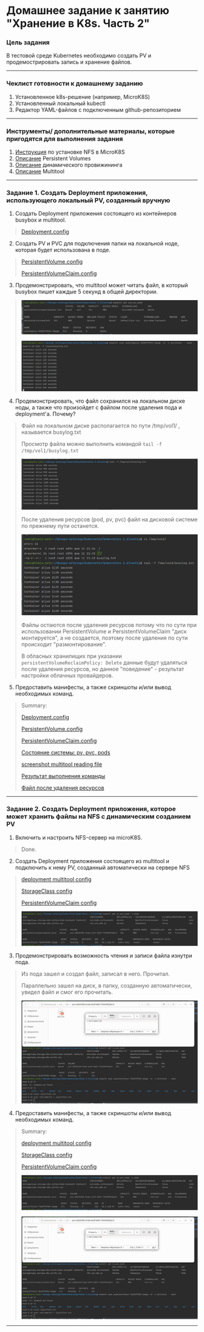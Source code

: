 # Домашнее задание к занятию "Хранение в K8s. Часть 2"

### Цель задания

В тестовой среде Kubernetes необходимо создать PV и продемострировать запись и хранение файлов.

------

### Чеклист готовности к домашнему заданию

1. Установленное k8s-решение (например, MicroK8S)
2. Установленный локальный kubectl
3. Редактор YAML-файлов с подключенным github-репозиторием

------

### Инструменты/ дополнительные материалы, которые пригодятся для выполнения задания

1. [Инструкция](https://microk8s.io/docs/nfs) по установке NFS в MicroK8S
2. [Описание](https://kubernetes.io/docs/concepts/storage/persistent-volumes/) Persistent Volumes
3. [Описание](https://kubernetes.io/docs/concepts/storage/dynamic-provisioning/) динамического провижининга
4. [Описание](https://github.com/wbitt/Network-MultiTool) Multitool

------

### Задание 1. Создать Deployment приложения, использующего локальный PV, созданный вручную

1. Создать Deployment приложения состоящего из контейнеров busybox и multitool.
> [Deployment.config](config/2-2-1-deploy.yaml)
2. Создать PV и PVC для подключения папки на локальной ноде, которая будет использована в поде.
> [PersistentVolume.config](config/2-2-1-pv.yaml)
>
> [PersistentVolumeClaim.config](config/2-2-1-pvc.yaml)
3. Продемонстрировать, что multitool может читать файл, в который busybox пишет каждые 5 секунд в общей директории.
> ![Состояние системы: pv, pvc, pods](src/2-2-1-3-pv-pvc-pod-status.png)
> 
> ![screenshot multitool reading file](src/2-2-1-3-scr--mooltitool-reading-file.png)
>
4. Продемонстрировать, что файл сохранился на локальном диске ноды, а также что произойдет с файлом после удаления пода и deployment'а. Почему?
> Файл на локальном диске располагается по пути /tmp/vol1/ , называется busylog.txt 
> 
> Просмотр файла можно выполнить командой `tail -f /tmp/vol1/busylog.txt `
> 
> ![Результат выполнения команды](src/2-2-1-4-tail-file.png)
>
> После удаления ресурсов (pod, pv, pvc) файл на дисковой системе по прежнему пути останется. 
> 
> ![Файл после удаления ресурсов](src/2-2-1-4-file-after-removing.png)
> 
> Файлы остаются после удаления ресурсов потому что по сути при использовании PersistentVolume и PersistentVolumeClaim "диск монтируется", а не создается, поэтому после удаления по сути происходит "размонтирование". 
> 
> В обласных хранилищих при указании `persistentVolumeReclaimPolicy: Delete` данные будут удаляться после удаления ресурсов, но данное "поведение" - результат настройки облачных провайдеров.


5. Предоставить манифесты, а также скриншоты и/или вывод необходимых команд.
> Summary:  
>
> [Deployment.config](config/2-2-1-deploy.yaml)
> 
> [PersistentVolume.config](config/2-2-1-pv.yaml)
>
> [PersistentVolumeClaim.config](config/2-2-1-pvc.yaml)
> 
> [Состояние системы: pv, pvc, pods](src/2-2-1-3-pv-pvc-pod-status.png)
> 
> [screenshot multitool reading file](src/2-2-1-3-scr--mooltitool-reading-file.png)
> 
> [Результат выполнения команды](src/2-2-1-4-tail-file.png)
> 
> [Файл после удаления ресурсов](src/2-2-1-4-file-after-removing.png)
------

### Задание 2. Создать Deployment приложения, которое может хранить файлы на NFS с динамическим созданием PV

1. Включить и настроить NFS-сервер на microK8S.
>Done.
2. Создать Deployment приложения состоящего из multitool и подключить к нему PV, созданный автоматически на сервере NFS
> [deployment multitool config](config/2-2-2-multitool.yaml)
>
> [StorageClass config](config/2-2-2-sc.yaml)
> 
> [PersistentVolumeClaim config](config/2-2-2-pvc-nfs.yaml)
> 
> ![screenshot](src/2-2-2-2-sys.png)
> 
3. Продемонстрировать возможность чтения и записи файла изнутри пода.
>Из пода зашел и создал файл, записал в него. Прочитал.
>
> Параллельно зашел на диск, в папку, созданную автоматически, увидел файл и смог его прочитать. 
> 
> ![Скриншот подтверждения написанного.](src/2-2-2-3-read-write.png)
> 
4. Предоставить манифесты, а также скриншоты и/или вывод необходимых команд.
> Summary: 
> 
> [deployment multitool config](config/2-2-2-multitool.yaml)
>
> [StorageClass config](config/2-2-2-sc.yaml)
> 
> [PersistentVolumeClaim config](config/2-2-2-pvc-nfs.yaml)
> 
> ![screenshot](src/2-2-2-2-sys.png)
> 
> ![Скриншот.](src/2-2-2-3-read-write.png)
> 

------
